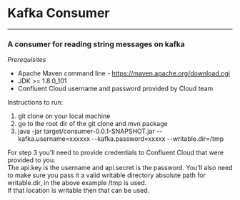 # Kafka Consumer
---
### A consumer for reading string messages on kafka

*Prerequisites*
* Apache Maven command line - https://maven.apache.org/download.cgi
* JDK >= 1.8.0_101
* Confluent Cloud username and password provided by Cloud team

Instructions to run:
1. git clone on your local machine
2. go to the root dir of the git clone and mvn package
3. java -jar target/consumer-0.0.1-SNAPSHOT.jar --kafka.username=xxxxxx --kafka.password=xxxxx --writable.dir=/tmp

For step 3 you'll need to provide credentials to Confluent Cloud that were provided to you.  
The api.key is the username and api.secret is the password.
You'll also need to make sure you pass it a valid writable directory absolute path for writable.dir, in the above example /tmp is used.  
If that location is writable then that can be used.